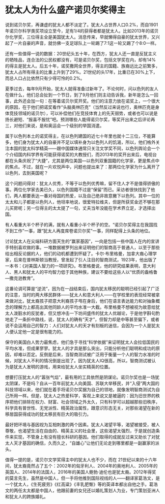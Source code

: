 # 犹太人为什么盛产诺贝尔奖得主

说到诺贝尔奖，再谦虚的犹太人都不淡定了。犹太人占世界人口0.2%，而自1901年诺贝尔科学类奖项设立至今，足有1/4的获得者都是犹太人。比如2013年的诺贝尔化学奖，三位得主全是美国犹太人。消息传来，早就懒得自豪的犹太世界，又兴起了一片自豪的声音，就仿佛一支足球队上一轮踢了7∶1这一轮又踢了个8∶0一样。 

还有一些值得一说的数据：20世纪头五十年，在西方，犹太人还一直是反犹主义的牺牲品，连合法的公民权都没有，可是诺贝尔奖，包括文学奖在内，却有14%的得主是犹太人。后五十年，诺奖撒网全世界，得主的国籍、族裔远比之前繁多，犹太人占所有得主的比重上升到了29%。21世纪的头17年，比重已在30%上下，而总人口占比依然只有少得可怜的0.2%。 

夏季过去，每年9月开始，犹太人就得准备过新年了。不论何时，问以色列的友人在做什么，他们总会扯到一个节日，到了9月他们则主动告诉我，新年是怎么一回事，此外还会加一句：在等着诺贝尔奖开奖。他们的注意力放在诺奖上，一个很大的原因，在于他们把诺奖看作“头脑奥林匹克”（当然反过来说也行，奥林匹克是身体竞技领域的诺贝尔），可以补偿他们在竞技体育上的先天弱势，或者也可以说是扬长避短、“报喜不报忧”吧。预测哪些人能得诺贝尔奖，等奖开出来之后评论再三，对他们来说，是和奥运会一个级别的举国消遣。 

属于以色列本土的诺奖得主，在以色列建国的近七十年里也就十二三位，不能算多，他们身为犹太人的自豪并不足以填补身为以色列人的饥渴，所以，他们格外关注本国的犹太科学精英——跟中国媒体通常只关注文学奖不同，以色列舆论会一个个介绍国内科学界有可能获得诺奖的大教授们，而2013年的奖开出来后，电视台都在头条庆祝了“大捷”，尤其是两位美国—以色列双重国籍的化学家，更是焦点中的焦点。不过，就在一片欢悦声中，问题也提出来了：那两位化学家为什么离开了以色列，去到美国呢？ 

这个问题问得对：犹太人优秀，不等于以色列优秀嘛，留不住人才不是值得骄傲的事。两位化学家去美已久，以色列国籍不过是“保留”而已。采访者很快找到了他们，两人都要表达一番对母国的热爱，以及自己绝非故意撇下以色列。其中一位的太太和儿子都是以色列人，他坦率地说，很爱特拉维夫，但是所获奖金还不够在那儿买房呢；另一位得主的太太提了一句，丈夫当年没能在学术界立足，才选择出国。 

有人看重大半个杯子的满，就有人看重小半个杯子的空。“诺贝尔奖得主在我国找不到工作”一事，跟“犹太人再度席卷诺贝尔奖”一事，同样配得上头条的地位。 

讨论犹太人在尖端科研方面天生的“赢家基因”，一向是包括一些中国人在内的宣讲手特别喜欢做的事。一堆数据被罗列出来证明他们的智商高于普通人，以至于那些给出相反论据的人，他们的动机都遭到怀疑了。卡尔·布里格曼，加拿大裔心理学家，后来在普林斯顿当教授，曾发起了引人注目的智商测试，1923年，他出版了一本书：《对美国人智力的一项研究》。布里格曼说，他的研究结果表明，意大利人、黑人和犹太人的平均智力低于其他种族，建议不要给这些人以“优质的盎格鲁—撒克逊教育”。 

这番论调可算是“逆流”，因为在一战结束后，国内犹太移民的聪明已经引起了广泛的注意，当时的两大移民群体——犹太人和意大利人——在学校里的表现经常被拿来做对比，犹太裔孩子把意大利裔孩子甩在身后，他们在语言表达能力和对抽象概念的理解力上都高出其他同龄人的平均水准一大截。布里格曼不想被视为故意给犹太人泼脏水的反犹者，但又想冲击一下坊间盛传的犹太人优越论，于是他字斟句酌地走了一条折中路线，说，犹太人的确有“天才”，但智力却是中等甚至偏下，或者说不会运用自己的智力：人们对犹太人的天才有刻板的迷信，会因为一个人是犹太人便认定他一定是很有能力的。 

保守的美国白人势力最焦虑，他们急于寻找“科学依据”来证明犹太人会拉低国民的平均水准，但成果寥寥。犹太人的才具是那么突出，只能分析他们聪明和成功的原因，却难以否定。反倒是后来，当智商测试被广泛用于衡量一个人的智力水准的时候，对犹太人不利的情况倒是出现了。因为犹太人IQ很高，所以，智商测试被认为是犹太人发明的游戏，用来给犹太人坐实精英的位置。 

想要打压犹太人的“嚣张气焰”，最有用的工具依然是阴谋论。诺贝尔奖也是一场犹太阴谋，不是吗？自从一百年前犹太人向美国、苏联大举移民，并“入侵”两大国的科技领域以来，他们就在着手将诺贝尔奖据为自己的领地，就像发明智商测试为自己所用一样。但是，犹太人之热爱科学，客观上来说又是被逼的：因为旧世界的秩序把他们排除在权力、财富、社会领域之外太久，只有科学可以超越那些旧秩序，科学具有普世性、无党派性、精英政治属性，跟意识形态无关，对那些渴望在新的移居国获得成功的犹太移民有巨大的吸引力。 

最好把环境与基因视为互相刺激的两个因素。犹太人渴望平等，渴望被接受，被人尊敬，也渴望生活在自由的、精英主义的社会里，这些渴望太强烈，于是就创造条件来实现，不管身上有没有擅长科研的基因。他们取得的成就反过来又助长了对犹太人天才基因的确信，久而久之，“自雄心”让他们无论走到哪里都是一副赢家的派头。 

值得一提的是，诺贝尔文学奖得主中的犹太人也不少，而在 21世纪以来的十六年间，犹太裔竟然占了五个：2002年的匈牙利人、2004年的奥地利人、2005年的英国人、2014年的法国人，2016年的美国人鲍勃·迪伦也是犹太裔。2012年得奖的莫言先生，虽然是中国人，但一手将他推到国际视线的人——翻译家葛浩文，是一个犹太人，《生死疲劳》《红高粱》《丰乳肥臀》等的英译本都出自他之手。葛浩文的两任太太都是中国人，他跟前妻的女兒还以婚礼策划人为业，专门策划亚洲人和犹太人的跨族婚礼。